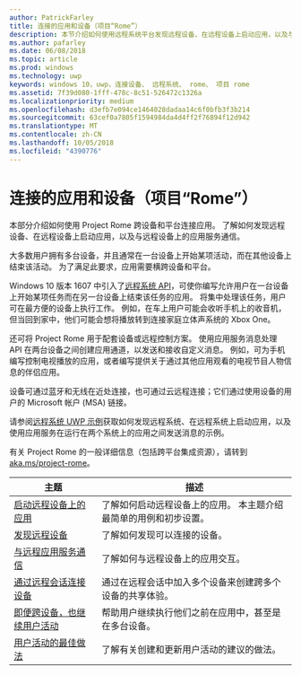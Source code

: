 ```yaml
---
author: PatrickFarley
title: 连接的应用和设备（项目“Rome”）
description: 本节介绍如何使用远程系统平台发现远程设备、在远程设备上启动应用，以及与远程设备上的应用服务通信。
ms.author: pafarley
ms.date: 06/08/2018
ms.topic: article
ms.prod: windows
ms.technology: uwp
keywords: windows 10，uwp，连接设备、 远程系统、 rome、 项目 rome
ms.assetid: 7f39d080-1fff-478c-8c51-526472c1326a
ms.localizationpriority: medium
ms.openlocfilehash: d3efb7e094ce1464028dadaa14c6f0bfb3f3b214
ms.sourcegitcommit: 63cef0a7805f1594984da4d4ff2f76894f12d942
ms.translationtype: MT
ms.contentlocale: zh-CN
ms.lasthandoff: 10/05/2018
ms.locfileid: "4390776"
---
```

# <a name="connected-apps-and-devices-project-rome"></a>连接的应用和设备（项目“Rome”）

本部分介绍如何使用 Project Rome 跨设备和平台连接应用。 了解如何发现远程设备、在远程设备上启动应用，以及与远程设备上的应用服务通信。

大多数用户拥有多台设备，并且通常在一台设备上开始某项活动，而在其他设备上结束该活动。 为了满足此要求，应用需要横跨设备和平台。

Windows 10 版本 1607 中引入了[远程系统 API](https://msdn.microsoft.com/library/windows/apps/Windows.System.RemoteSystems)，可使你编写允许用户在一台设备上开始某项任务而在另一台设备上结束该任务的应用。 将集中处理该任务，用户可在最方便的设备上执行工作。 例如，在车上用户可能会收听手机上的收音机，但当回到家中，他们可能会想将播放转到连接家庭立体声系统的 Xbox One。

还可将 Project Rome 用于配套设备或远程控制方案。 使用应用服务消息处理 API 在两台设备之间创建应用通道，以发送和接收自定义消息。 例如，可为手机编写控制电视播放的应用，或者编写提供关于通过其他应用观看的电视节目人物信息的伴侣应用。  

设备可通过蓝牙和无线在近处连接，也可通过云远程连接；它们通过使用设备的用户的 Microsoft 帐户 (MSA) 链接。

请参阅[远程系统 UWP 示例](https://github.com/Microsoft/Windows-universal-samples/tree/dev/Samples/RemoteSystems )获取如何发现远程系统、在远程系统上启动应用，以及使用应用服务在运行在两个系统上的应用之间发送消息的示例。

有关 Project Rome 的一般详细信息（包括跨平台集成资源），请转到 [aka.ms/project-rome](https://aka.ms/project-rome)。

| 主题 | 描述 |
|-------|-------------|
| [启动远程设备上的应用](launch-a-remote-app.md) | 了解如何启动远程设备上的应用。 本主题介绍最简单的用例和初步设置。  |
| [发现远程设备](discover-remote-devices.md)  | 了解如何发现可以连接的设备。 |
| [与远程应用服务通信](communicate-with-a-remote-app-service.md) | 了解如何与远程设备上的应用交互。 |
| [通过远程会话连接设备](remote-sessions.md) | 通过在远程会话中加入多个设备来创建跨多个设备的共享体验。 |
| [即便跨设备，也继续用户活动](useractivities.md)| 帮助用户继续执行他们之前在应用中，甚至是在多台设备。|
| [用户活动的最佳做法](useractivities-best-practices.md)| 了解有关创建和更新用户活动的建议的做法。|

